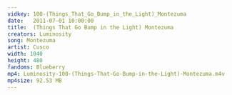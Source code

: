 ```yaml
---
vidkey: 100-(Things_That_Go_Bump_in_the_Light)_Montezuma
date:   2011-07-01 10:00:00
title:  (Things That Go Bump in the Light) Montezuma
creators: Luminosity
song: Montezuma
artist: Cusco
width: 1040
height: 480
fandoms: Blueberry
mp4: Luminosity-100-(Things-That-Go-Bump-in-the-Light)-Montezuma.m4v
mp4size: 92.53 MB
---
```


  <div>
  
  </div>
  
